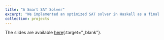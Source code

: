 ```yaml
---
title: "A Smart SAT Solver"
excerpt: "We implemented an optimized SAT solver in Haskell as a final project for our Functional Programming course."
collection: projects
---
```




The slides are available [here](/files/slides/SATskell_Slides.pdf){:target="_blank"}.